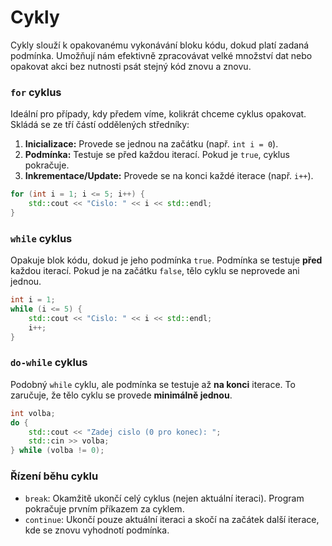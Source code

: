 # **Cykly**

Cykly slouží k opakovanému vykonávání bloku kódu, dokud platí zadaná podmínka. Umožňují nám efektivně zpracovávat velké množství dat nebo opakovat akci bez nutnosti psát stejný kód znovu a znovu.

### **`for` cyklus**

Ideální pro případy, kdy předem víme, kolikrát chceme cyklus opakovat.  
Skládá se ze tří částí oddělených středníky:

1. **Inicializace:** Provede se jednou na začátku (např. `int i = 0`).  
2. **Podmínka:** Testuje se před každou iterací. Pokud je `true`, cyklus pokračuje.  
3. **Inkrementace/Update:** Provede se na konci každé iterace (např. `i++`).

```cpp
for (int i = 1; i <= 5; i++) {  
    std::cout << "Cislo: " << i << std::endl;  
}
```

### **`while` cyklus**

Opakuje blok kódu, dokud je jeho podmínka `true`. Podmínka se testuje **před** každou iterací. Pokud je na začátku `false`, tělo cyklu se neprovede ani jednou.

```cpp
int i = 1;  
while (i <= 5) {  
    std::cout << "Cislo: " << i << std::endl;  
    i++;  
}
```

### **`do-while` cyklus**

Podobný `while` cyklu, ale podmínka se testuje až **na konci** iterace. To zaručuje, že tělo cyklu se provede **minimálně jednou**.

```cpp
int volba;  
do {  
    std::cout << "Zadej cislo (0 pro konec): ";  
    std::cin >> volba;  
} while (volba != 0);
```

### **Řízení běhu cyklu**

* `break`: Okamžitě ukončí celý cyklus (nejen aktuální iteraci). Program pokračuje prvním příkazem za cyklem.  
* `continue`: Ukončí pouze aktuální iteraci a skočí na začátek další iterace, kde se znovu vyhodnotí podmínka.